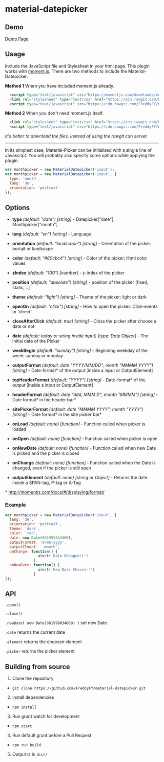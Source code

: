 # material-datepicker

## Demo
[Demo Page](https://freddyfy.github.io/material-datepicker/)

## Usage

Include the JavaScript file and Stylesheet in your html page.
This plugin works with [moment.js](https://momentjs.com/).
There are two methods to include the Material-Datepicker.

**Method 1**
When you have included moment.js already.
```html
  <script type="text/javascript" src="https://momentjs.com/downloads/moment-with-locales.min.js"></script>
  <link rel="stylesheet" type="text/css" href="https://cdn.rawgit.com/FreddyFY/material-datepicker/1.0.9/dist/material-datepicker.css">
  <script type="text/javascript" src="https://cdn.rawgit.com/FreddyFY/material-datepicker/1.0.9/dist/material-datepicker.min.js"></script>
```

**Method 2**
When you don't need moment.js itself.
```html
  <link rel="stylesheet" type="text/css" href="https://cdn.rawgit.com/FreddyFY/material-datepicker/1.0.9/dist/material-datepicker.css">
  <script type="text/javascript" src="https://cdn.rawgit.com/FreddyFY/material-datepicker/1.0.9/dist/material-datepicker-with-moment-js.min.js"></script>
```

*It's better to download the files, instead of using the rawgit cdn server.*

---

In its simplest case, Material-Picker can be initialised with a single line of Javascript.
You will probably also specify some options while applying the plugin.

```js
var monthpicker = new MaterialDatepicker('input');
var monthpicker = new MaterialDatepicker('input', {
  type: 'month',
  lang: 'de',
  orientation: 'portrait'
});
```

## Options

* **type** *(default: "date")* *[string]* - Datepicker["date"], Monthpicker["month"]
* **lang** *(default: "en")* *[string]* - Language
* **orientation** *(default: "landscape")* *[string]* - Orientation of the picker: portait or landscape
* **color** *(default: "#80cbc4")* *[string]* - Color of the picker; Html color values
* **zIndex** *(default: "100")* *[number]* - z-index of the picker 
* **position** *(default: "absolute")* *[string]* - position of the picker [fixed, static, ..] 
* **theme** *(default: "light")* *[string]* - Theme of the picker: light or dark
* **openOn** *(default: "click")* *[string]* - How to open the picker: Click-events or 'direct'
* **closeAfterClick** *(default: true)* *[string]* - Close the picker after choose a date or not

* **date** *(default: today or string inside input)* *[type: Date Object]* - The initial date of the Picker
* **weekBegin** *(default: "sunday")* *[string]* - Beginning weekday of the week: sunday or monday
* **outputFormat** *(default: date "YYYY/MM/DD"; month "MMMM YYYY")* *[string]* - Date-format&#42; of the output [inside a input or OutputElement]
* **topHeaderFormat** *(default: "YYYY")* *[string]* - Date-format&#42; of the output [inside a input or OutputElement]
* **headerFormat** *(default: date "ddd, MMM D"; month "MMMM")* *[string]* - Date format&#42; in the header bar&#42;
* **sitePickerFormat** *(default: date "MMMM YYYY"; month "YYYY")* *[string]* - Date format&#42; in the site picker bar&#42;

* **onLoad** *(default: none)* *[function]* - Function called when picker is loaded
* **onOpen** *(default: none)* *[function]* - Function called when picker is open
* **onNewDate** *(default: none)* *[function]* - Function called when new Date is picked and the picker is closed
* **onChange** *(default: none)* *[function]* - Function called when the Date is changed, even if the picker is still open
* **outputElement** *(default: none)* *[string or Object]* - Returns the date inside a SPAN-tag, P-tag or A-Tag


&#42; http://momentjs.com/docs/#/displaying/format/


### Example
```js
var monthpicker = new MaterialDatepicker('input', {
  lang: 'de',
  orientation: 'portrait',
  theme: 'dark',
  color: 'red',
  date: new Date(861999834000),
  outputFormat: 'd-mm-yyyy',
  outputElment: '.month',
  onChange: function() {
               alert('Date Changed!!')
             },
  onNewDate: function() {
               alert('New Date Chosen!!')
             }
});
```

## API

`.open()`

`.close()`

`.newDate( new Date(861999834000) )` set new Date

`.date` returns the current date

`.element` returns the choosen element

`.picker` returns the picker element


## Building from source

1. Clone the repository
 - `git clone https://github.com/FreddyFY/material-datepicker.git`
2. Install dependencies
 - `npm install`
3. Run grunt watch for development
 - `npm start`
4. Run default grunt before a Pull Request
 - `npm run build`
5. Output is in `dist/`
